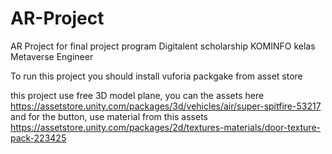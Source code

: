 # AR-Project
AR Project for final project program Digitalent scholarship KOMINFO kelas Metaverse Engineer

To run this project you should install vuforia packgake from asset store

this project use free 3D model plane, you can the assets here https://assetstore.unity.com/packages/3d/vehicles/air/super-spitfire-53217
and for the button, use material from this assets https://assetstore.unity.com/packages/2d/textures-materials/door-texture-pack-223425
